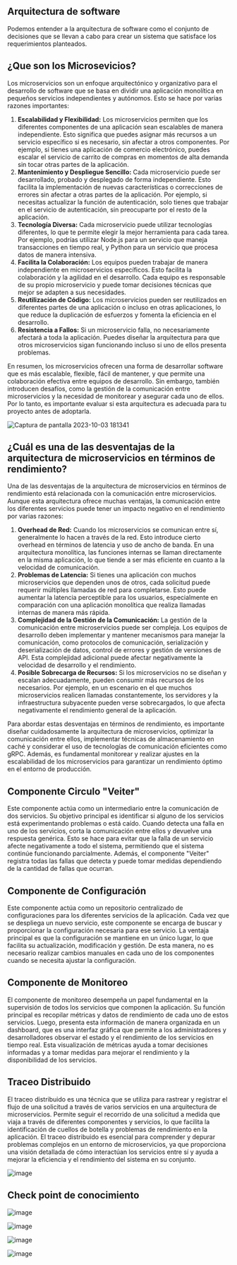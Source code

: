 ## Arquitectura de software

Podemos entender a la arquitectura de software como el conjunto de decisiones que se llevan a cabo para crear un sistema que satisface los requerimientos planteados.

## ¿Que son los Microsevicios?

Los microservicios son un enfoque arquitectónico y organizativo para el desarrollo de software que se basa en dividir una aplicación monolítica en pequeños servicios independientes y autónomos. Esto se hace por varias razones importantes:

1. **Escalabilidad y Flexibilidad:** Los microservicios permiten que los diferentes componentes de una aplicación sean escalables de manera independiente. Esto significa que puedes asignar más recursos a un servicio específico si es necesario, sin afectar a otros componentes. Por ejemplo, si tienes una aplicación de comercio electrónico, puedes escalar el servicio de carrito de compras en momentos de alta demanda sin tocar otras partes de la aplicación.
2. **Mantenimiento y Despliegue Sencillo:** Cada microservicio puede ser desarrollado, probado y desplegado de forma independiente. Esto facilita la implementación de nuevas características o correcciones de errores sin afectar a otras partes de la aplicación. Por ejemplo, si necesitas actualizar la función de autenticación, solo tienes que trabajar en el servicio de autenticación, sin preocuparte por el resto de la aplicación.
3. **Tecnología Diversa:** Cada microservicio puede utilizar tecnologías diferentes, lo que te permite elegir la mejor herramienta para cada tarea. Por ejemplo, podrías utilizar Node.js para un servicio que maneja transacciones en tiempo real, y Python para un servicio que procesa datos de manera intensiva.
4. **Facilita la Colaboración:** Los equipos pueden trabajar de manera independiente en microservicios específicos. Esto facilita la colaboración y la agilidad en el desarrollo. Cada equipo es responsable de su propio microservicio y puede tomar decisiones técnicas que mejor se adapten a sus necesidades.
5. **Reutilización de Código:** Los microservicios pueden ser reutilizados en diferentes partes de una aplicación o incluso en otras aplicaciones, lo que reduce la duplicación de esfuerzos y fomenta la eficiencia en el desarrollo.
6. **Resistencia a Fallos:** Si un microservicio falla, no necesariamente afectará a toda la aplicación. Puedes diseñar la arquitectura para que otros microservicios sigan funcionando incluso si uno de ellos presenta problemas.

En resumen, los microservicios ofrecen una forma de desarrollar software que es más escalable, flexible, fácil de mantener, y que permite una colaboración efectiva entre equipos de desarrollo. Sin embargo, también introducen desafíos, como la gestión de la comunicación entre microservicios y la necesidad de monitorear y asegurar cada uno de ellos. Por lo tanto, es importante evaluar si esta arquitectura es adecuada para tu proyecto antes de adoptarla.

![Captura de pantalla 2023-10-03 181341](https://github.com/LucasMonteras/Especializacion/assets/100173868/ed37e458-796c-4246-9e53-128da1f028dd)


## ¿Cuál es una de las desventajas de la arquitectura de microservicios en términos de rendimiento?

Una de las desventajas de la arquitectura de microservicios en términos de rendimiento está relacionada con la comunicación entre microservicios. Aunque esta arquitectura ofrece muchas ventajas, la comunicación entre los diferentes servicios puede tener un impacto negativo en el rendimiento por varias razones:

1. **Overhead de Red:** Cuando los microservicios se comunican entre sí, generalmente lo hacen a través de la red. Esto introduce cierto overhead en términos de latencia y uso de ancho de banda. En una arquitectura monolítica, las funciones internas se llaman directamente en la misma aplicación, lo que tiende a ser más eficiente en cuanto a la velocidad de comunicación.
2. **Problemas de Latencia:** Si tienes una aplicación con muchos microservicios que dependen unos de otros, cada solicitud puede requerir múltiples llamadas de red para completarse. Esto puede aumentar la latencia perceptible para los usuarios, especialmente en comparación con una aplicación monolítica que realiza llamadas internas de manera más rápida.
3. **Complejidad de la Gestión de la Comunicación:** La gestión de la comunicación entre microservicios puede ser compleja. Los equipos de desarrollo deben implementar y mantener mecanismos para manejar la comunicación, como protocolos de comunicación, serialización y deserialización de datos, control de errores y gestión de versiones de API. Esta complejidad adicional puede afectar negativamente la velocidad de desarrollo y el rendimiento.
4. **Posible Sobrecarga de Recursos:** Si los microservicios no se diseñan y escalan adecuadamente, pueden consumir más recursos de los necesarios. Por ejemplo, en un escenario en el que muchos microservicios realicen llamadas constantemente, los servidores y la infraestructura subyacente pueden verse sobrecargados, lo que afecta negativamente el rendimiento general de la aplicación.

Para abordar estas desventajas en términos de rendimiento, es importante diseñar cuidadosamente la arquitectura de microservicios, optimizar la comunicación entre ellos, implementar técnicas de almacenamiento en caché y considerar el uso de tecnologías de comunicación eficientes como gRPC. Además, es fundamental monitorear y realizar ajustes en la escalabilidad de los microservicios para garantizar un rendimiento óptimo en el entorno de producción.

## **Componente Circulo "Veiter"**

Este componente actúa como un intermediario entre la comunicación de dos servicios. Su objetivo principal es identificar si alguno de los servicios está experimentando problemas o está caído. Cuando detecta una falla en uno de los servicios, corta la comunicación entre ellos y devuelve una respuesta genérica. Esto se hace para evitar que la falla de un servicio afecte negativamente a todo el sistema, permitiendo que el sistema continúe funcionando parcialmente. Además, el componente "Veiter" registra todas las fallas que detecta y puede tomar medidas dependiendo de la cantidad de fallas que ocurran.

## **Componente de Configuración**

Este componente actúa como un repositorio centralizado de configuraciones para los diferentes servicios de la aplicación. Cada vez que se despliega un nuevo servicio, este componente se encarga de buscar y proporcionar la configuración necesaria para ese servicio. La ventaja principal es que la configuración se mantiene en un único lugar, lo que facilita su actualización, modificación y gestión. De esta manera, no es necesario realizar cambios manuales en cada uno de los componentes cuando se necesita ajustar la configuración.

## **Componente de Monitoreo**

El componente de monitoreo desempeña un papel fundamental en la supervisión de todos los servicios que componen la aplicación. Su función principal es recopilar métricas y datos de rendimiento de cada uno de estos servicios. Luego, presenta esta información de manera organizada en un dashboard, que es una interfaz gráfica que permite a los administradores y desarrolladores observar el estado y el rendimiento de los servicios en tiempo real. Esta visualización de métricas ayuda a tomar decisiones informadas y a tomar medidas para mejorar el rendimiento y la disponibilidad de los servicios.

## **Traceo Distribuido**

El traceo distribuido es una técnica que se utiliza para rastrear y registrar el flujo de una solicitud a través de varios servicios en una arquitectura de microservicios. Permite seguir el recorrido de una solicitud a medida que viaja a través de diferentes componentes y servicios, lo que facilita la identificación de cuellos de botella y problemas de rendimiento en la aplicación. El traceo distribuido es esencial para comprender y depurar problemas complejos en un entorno de microservicios, ya que proporciona una visión detallada de cómo interactúan los servicios entre sí y ayuda a mejorar la eficiencia y el rendimiento del sistema en su conjunto.


![image](https://github.com/LucasMonteras/Especializacion/assets/100173868/67d2fb21-c5fb-4eee-8c73-f492243f6a5c)


## Check point de conocimiento

![image](https://github.com/LucasMonteras/Especializacion/assets/100173868/dd762e20-e214-4576-8ee6-39782e6dc97d)

![image](https://github.com/LucasMonteras/Especializacion/assets/100173868/d15ca792-e429-4682-a0f1-c2274e028c66)

![image](https://github.com/LucasMonteras/Especializacion/assets/100173868/ea395bdd-107e-4015-be08-66c7977e5cde)

![image](https://github.com/LucasMonteras/Especializacion/assets/100173868/695d2d69-6153-4238-ab60-931dec341c84)



